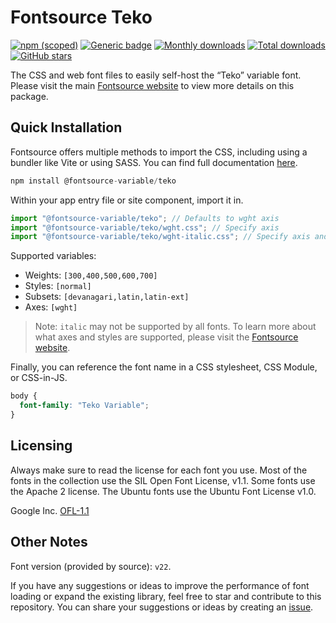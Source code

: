 # Fontsource Teko

[![npm (scoped)](https://img.shields.io/npm/v/@fontsource-variable/teko?color=brightgreen)](https://www.npmjs.com/package/@fontsource-variable/teko) [![Generic badge](https://img.shields.io/badge/fontsource-passing-brightgreen)](https://github.com/fontsource/fontsource) [![Monthly downloads](https://badgen.net/npm/dm/@fontsource-variable/teko)](https://github.com/fontsource/fontsource) [![Total downloads](https://badgen.net/npm/dt/@fontsource-variable/teko)](https://github.com/fontsource/fontsource) [![GitHub stars](https://img.shields.io/github/stars/fontsource/fontsource.svg?style=social&label=Star)](https://github.com/fontsource/fontsource/stargazers)

The CSS and web font files to easily self-host the “Teko” variable font. Please visit the main [Fontsource website](https://fontsource.org/fonts/teko) to view more details on this package.

## Quick Installation

Fontsource offers multiple methods to import the CSS, including using a bundler like Vite or using SASS. You can find full documentation [here](https://fontsource.org/docs/getting-started/introduction).

```javascript
npm install @fontsource-variable/teko
```

Within your app entry file or site component, import it in.

```javascript
import "@fontsource-variable/teko"; // Defaults to wght axis
import "@fontsource-variable/teko/wght.css"; // Specify axis
import "@fontsource-variable/teko/wght-italic.css"; // Specify axis and style
```

Supported variables:
- Weights: `[300,400,500,600,700]`
- Styles: `[normal]`
- Subsets: `[devanagari,latin,latin-ext]`
- Axes: `[wght]`

> Note: `italic` may not be supported by all fonts. To learn more about what axes and styles are supported, please visit the [Fontsource website](https://fontsource.org/fonts/teko).

Finally, you can reference the font name in a CSS stylesheet, CSS Module, or CSS-in-JS.

```css
body {
  font-family: "Teko Variable";
}
```

## Licensing
Always make sure to read the license for each font you use. Most of the fonts in the collection use the SIL Open Font License, v1.1. Some fonts use the Apache 2 license. The Ubuntu fonts use the Ubuntu Font License v1.0.

Google Inc.
[OFL-1.1](http://scripts.sil.org/OFL)

## Other Notes
Font version (provided by source): `v22`.

If you have any suggestions or ideas to improve the performance of font loading or expand the existing library, feel free to star and contribute to this repository. You can share your suggestions or ideas by creating an [issue](https://github.com/fontsource/fontsource/issues).